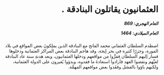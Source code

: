 <h1 dir="rtl">العثمانيون يقاتلون البنادقة .</h1>

<h5 dir="rtl">العام الهجري:  869

العام الميلادي: 1464

</h5>

<p dir="rtl">اصطدم السلطان العثماني محمد الفاتح مع البنادقة الذين يملِكونَ بعض المواقع في بلاد المورة، وجزرًا كثيرة في بحر إيجة، وقد هاجم البنادقة بعض المراكز العثمانية ودخلوها فسار إليهم السلطان ففرُّوا من مواقعهم ودخلها العثمانيون، وبعد هدنةِ سنة عاد البنادقة لغيِّهم ونقضوا العهد فأرادوا استعادةَ ما فقدوه، وبدؤوا يُغيرون على الدولة العثمانية، ولكنهم باؤوا بالفشل وفقَدوا بعض مواقعهم المهمَّة.</p></br>
